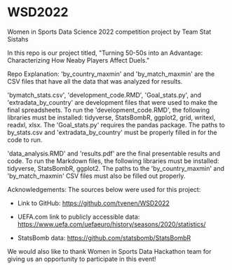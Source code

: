 # WSD2022
Women in Sports Data Science 2022 competition project by Team Stat Sistahs

In this repo is our project titled, "Turning 50-50s into an Advantage: Characterizing How Neaby Players Affect Duels." 

Repo Explanation:
'by_country_maxmin' and 'by_match_maxmin' are the CSV files that have all the data that was analyzed for results.

'bymatch_stats.csv', 'development_code.RMD', 'Goal_stats.py', and 'extradata_by_country' are development files that were used to make the final spreadsheets. To run the 'development_code.RMD', the following libraries must be installed: tidyverse, StatsBombR, ggplot2, grid, writexl, readxl, xlsx. The 'Goal_stats.py' requires the pandas package. The paths to by_stats.csv and 'extradata_by_country' must be properly filled in for the code to run.

'data_analysis.RMD' and 'results.pdf' are the final presentable results and code. To run the Markdown files, the following libraries must be installed: tidyverse, StatsBombR, ggplot2. The paths to the 'by_country_maxmin' and 'by_match_maxmin' CSV files must also be filled out properly.

Acknowledgements:
The sources below were used for this project:

* Link to GitHub: https://github.com/tvenen/WSD2022 

* UEFA.com link to publicly accessible data: https://www.uefa.com/uefaeuro/history/seasons/2020/statistics/

* StatsBomb data: https://github.com/statsbomb/StatsBombR

We would also like to thank Women in Sports Data Hackathon team for giving us an opportunity to participate in this event!

